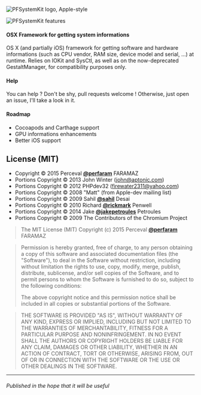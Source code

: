 ![PFSystemKit logo, Apple-style][logo]

![PFSystemKit features][features]

#### OSX Framework for getting system informations
OS X (and partially iOS) framework for getting software and hardware informations (such as CPU vendor, RAM size, device model and serial, …) at runtime. Relies on IOKit and SysCtl, as well as on the now-deprecated GestaltManager, for compatibility purposes only.

#### Help
You can help ? Don't be shy, pull requests welcome !
Otherwise, just open an issue, I'll take a look in it.

#### Roadmap
* Cocoapods and Carthage support
* GPU informations enhancements
* Better iOS support

## License (MIT)
* Copyright © 2015 Perceval [**@perfaram**](https://github.com/perfaram) FARAMAZ
* Portions Copyright © 2013 John Winter (john@aptonic.com)
* Portions Copyright © 2012 PHPdev32 (firewater2311@yahoo.com)
* Portions Copyright © 2008 "Matt" (from Apple-dev mailing list)
* Portions Copyright © 2009 Sahil [**@sahil**](https://github.com/sahil) Desai
* Portions Copyright © 2010 Richard [**@rickmark**](https://github.com/rickmark) Penwell
* Portions Copyright © 2014 Jake [**@jakepetroules**](https://github.com/jakepetroules) Petroules
* Portions Copyright © 2009 The Contributors of the Chromium Project

> The MIT License (MIT)
> Copyright (c) 2015 Perceval [**@perfaram**](https://github.com/perfaram) FARAMAZ

> Permission is hereby granted, free of charge, to any person obtaining a copy
> of this software and associated documentation files (the "Software"), to deal
> in the Software without restriction, including without limitation the rights
> to use, copy, modify, merge, publish, distribute, sublicense, and/or sell
> copies of the Software, and to permit persons to whom the Software is
> furnished to do so, subject to the following conditions:
> 
> The above copyright notice and this permission notice shall be included in
> all copies or substantial portions of the Software.

> THE SOFTWARE IS PROVIDED "AS IS", WITHOUT WARRANTY OF ANY KIND, EXPRESS OR
> IMPLIED, INCLUDING BUT NOT LIMITED TO THE WARRANTIES OF MERCHANTABILITY,
> FITNESS FOR A PARTICULAR PURPOSE AND NONINFRINGEMENT. IN NO EVENT SHALL THE
> AUTHORS OR COPYRIGHT HOLDERS BE LIABLE FOR ANY CLAIM, DAMAGES OR OTHER
> LIABILITY, WHETHER IN AN ACTION OF CONTRACT, TORT OR OTHERWISE, ARISING FROM,
> OUT OF OR IN CONNECTION WITH THE SOFTWARE OR THE USE OR OTHER DEALINGS IN
> THE SOFTWARE.

--------
###### Published in the hope that it will be useful

[logo]: https://raw.githubusercontent.com/perfaram/PFSystemKit/master/logo.png?token=ABntO4wgFbPCjuxGaZDKJfgRrAn8gtUIks5Vi6XuwA%3D%3D "PFSystemKit"
[features]: https://raw.githubusercontent.com/perfaram/PFSystemKit/master/Features.png?token=ABntO9Sr-HblgH04oy3YLH9U8c-KaAzwks5Vi7ZVwA%3D%3D "Features"
